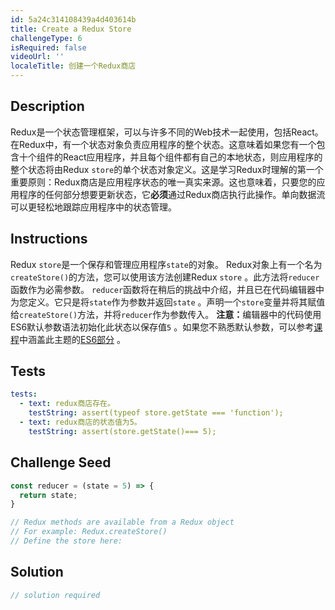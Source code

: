 ```yaml
---
id: 5a24c314108439a4d403614b
title: Create a Redux Store
challengeType: 6
isRequired: false
videoUrl: ''
localeTitle: 创建一个Redux商店
---
```


## Description
<section id="description"> Redux是一个状态管理框架，可以与许多不同的Web技术一起使用，包括React。在Redux中，有一个状态对象负责应用程序的整个状态。这意味着如果您有一个包含十个组件的React应用程序，并且每个组件都有自己的本地状态，则应用程序的整个状态将由Redux <code>store</code>的单个状态对象定义。这是学习Redux时理解的第一个重要原则：Redux商店是应用程序状态的唯一真实来源。这也意味着，只要您的应用程序的任何部分想要更新状态，它<strong>必须</strong>通过Redux商店执行此操作。单向数据流可以更轻松地跟踪应用程序中的状态管理。 </section>

## Instructions
<section id="instructions"> Redux <code>store</code>是一个保存和管理应用程序<code>state</code>的对象。 Redux对象上有一个名为<code>createStore()</code>的方法，您可以使用该方法创建Redux <code>store</code> 。此方法将<code>reducer</code>函数作为必需参数。 <code>reducer</code>函数将在稍后的挑战中介绍，并且已在代码编辑器中为您定义。它只是将<code>state</code>作为参数并返回<code>state</code> 。声明一个<code>store</code>变量并将其赋值给<code>createStore()</code>方法，并将<code>reducer</code>作为参数传入。 <strong>注意：</strong>编辑器中的代码使用ES6默认参数语法初始化此状态以保存值<code>5</code> 。如果您不熟悉默认参数，可以参考<a target="_blank" href="https://learn.freecodecamp.org/javascript-algorithms-and-data-structures/es6/set-default-parameters-for-your-functions">课程</a>中涵盖此主题的<a target="_blank" href="https://learn.freecodecamp.org/javascript-algorithms-and-data-structures/es6/set-default-parameters-for-your-functions">ES6部分</a> 。 </section>

## Tests
<section id='tests'>

```yml
tests:
  - text: redux商店存在。
    testString: assert(typeof store.getState === 'function');
  - text: redux商店的状态值为5。
    testString: assert(store.getState()=== 5);

```

</section>

## Challenge Seed
<section id='challengeSeed'>

<div id='jsx-seed'>

```jsx
const reducer = (state = 5) => {
  return state;
}

// Redux methods are available from a Redux object
// For example: Redux.createStore()
// Define the store here:

```

</div>



</section>

## Solution
<section id='solution'>

```js
// solution required
```
</section>

